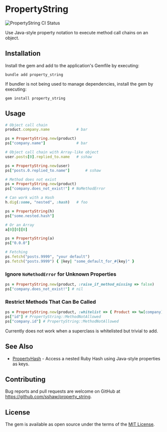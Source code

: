 # PropertyString

![PropertyString CI Status](https://github.com/sshaw/property_string/workflows/CI/badge.svg "PropertyString CI Status")

Use Java-style property notation to execute method call chains on an object.

## Installation

Install the gem and add to the application's Gemfile by executing:

    bundle add property_string

If bundler is not being used to manage dependencies, install the gem by executing:

    gem install property_string

## Usage

```rb
# Object call chain
product.company.name            # bar

ps = PropertyString.new(product)
ps["company.name"]              # bar

# Object call chain with Array-like object
user.posts[0].replied_to.name   # sshaw

ps = PropertyString.new(user)
ps["posts.0.replied_to.name"]       # sshaw

# Method does not exist
ps = PropertyString.new(product)
ps["company.does_not_exist!"] # NoMethodError

# Can work with a Hash
h.dig(:some, "nested", :hash)   # foo

ps = PropertyString(h)
ps["some.nested.hash"]

# Or an Array
a[0][0][0]

ps = PropertyString(a)
ps["0.0.0"]

# Fetching
ps.fetch("posts.9999", "your default")
ps.fetch("posts.9999") { |key| "some_default_for_#{key}" }
```

### Ignore `NoMethodError` for Unknown Properties

```rb
ps = PropertyString.new(product, :raise_if_method_missing => false)
ps["company.does_not_exist!"] # nil
```

### Restrict Methods That Can Be Called

```rb
ps = PropertyString.new(product, :whitelist => { Product => %w[company], Company => %w[name] })
ps["id"] # PropertyString::MethodNotAllowed
ps["company.id"] # PropertyString::MethodNotAllowed
```

Currently does not work when a superclass is whitelisted but trivial to add.

## See Also

- [PropertyHash](https://github.com/sshaw/property_hash) - Access a nested Ruby Hash using Java-style properties as keys.

## Contributing

Bug reports and pull requests are welcome on GitHub at https://github.com/sshaw/property_string.

## License

The gem is available as open source under the terms of the [MIT License](https://opensource.org/licenses/MIT).
